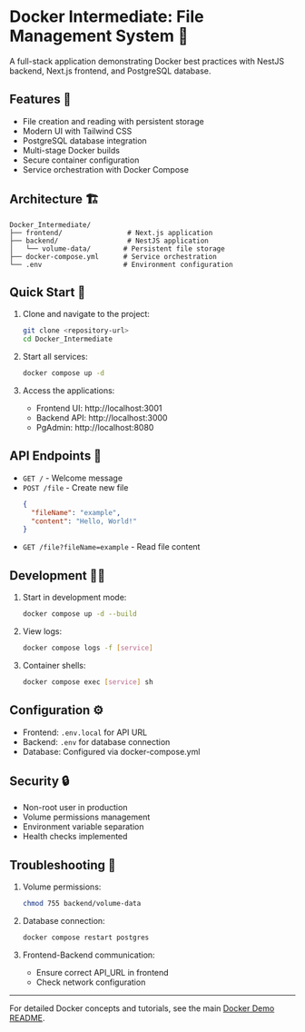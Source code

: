 # Docker Intermediate: File Management System 🚀

A full-stack application demonstrating Docker best practices with NestJS backend, Next.js frontend, and PostgreSQL database.

## Features 🌟

- File creation and reading with persistent storage
- Modern UI with Tailwind CSS
- PostgreSQL database integration
- Multi-stage Docker builds
- Secure container configuration
- Service orchestration with Docker Compose

## Architecture 🏗️

```
Docker_Intermediate/
├── frontend/                # Next.js application
├── backend/                 # NestJS application
│   └── volume-data/        # Persistent file storage
├── docker-compose.yml      # Service orchestration
└── .env                    # Environment configuration
```

## Quick Start 🚀

1. Clone and navigate to the project:

   ```bash
   git clone <repository-url>
   cd Docker_Intermediate
   ```

2. Start all services:

   ```bash
   docker compose up -d
   ```

3. Access the applications:
   - Frontend UI: http://localhost:3001
   - Backend API: http://localhost:3000
   - PgAdmin: http://localhost:8080

## API Endpoints 📡

- `GET /` - Welcome message
- `POST /file` - Create new file
  ```json
  {
    "fileName": "example",
    "content": "Hello, World!"
  }
  ```
- `GET /file?fileName=example` - Read file content

## Development 👨‍💻

1. Start in development mode:

   ```bash
   docker compose up -d --build
   ```

2. View logs:

   ```bash
   docker compose logs -f [service]
   ```

3. Container shells:
   ```bash
   docker compose exec [service] sh
   ```

## Configuration ⚙️

- Frontend: `.env.local` for API URL
- Backend: `.env` for database connection
- Database: Configured via docker-compose.yml

## Security 🔒

- Non-root user in production
- Volume permissions management
- Environment variable separation
- Health checks implemented

## Troubleshooting 🔧

1. Volume permissions:

   ```bash
   chmod 755 backend/volume-data
   ```

2. Database connection:

   ```bash
   docker compose restart postgres
   ```

3. Frontend-Backend communication:
   - Ensure correct API_URL in frontend
   - Check network configuration

---

For detailed Docker concepts and tutorials, see the main [Docker Demo README](../README.md).
